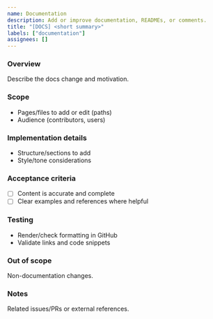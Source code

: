 ```yaml
---
name: Documentation
description: Add or improve documentation, READMEs, or comments.
title: "[DOCS] <short summary>"
labels: ["documentation"]
assignees: []
---
```


### Overview
Describe the docs change and motivation.

### Scope
- Pages/files to add or edit (paths)
- Audience (contributors, users)

### Implementation details
- Structure/sections to add
- Style/tone considerations

### Acceptance criteria
- [ ] Content is accurate and complete
- [ ] Clear examples and references where helpful

### Testing
- Render/check formatting in GitHub
- Validate links and code snippets

### Out of scope
Non-documentation changes.

### Notes
Related issues/PRs or external references.

